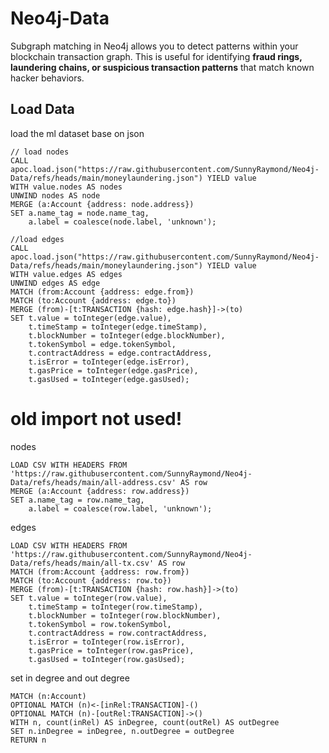 # Neo4j-Data

Subgraph matching in Neo4j allows you to detect patterns within your blockchain transaction graph. This is useful for identifying **fraud rings, laundering chains, or suspicious transaction patterns** that match known hacker behaviors.

## Load Data

load the ml dataset base on json

```cypher
// load nodes
CALL apoc.load.json("https://raw.githubusercontent.com/SunnyRaymond/Neo4j-Data/refs/heads/main/moneylaundering.json") YIELD value
WITH value.nodes AS nodes
UNWIND nodes AS node
MERGE (a:Account {address: node.address})
SET a.name_tag = node.name_tag,
    a.label = coalesce(node.label, 'unknown');

//load edges
CALL apoc.load.json("https://raw.githubusercontent.com/SunnyRaymond/Neo4j-Data/refs/heads/main/moneylaundering.json") YIELD value
WITH value.edges AS edges
UNWIND edges AS edge
MATCH (from:Account {address: edge.from})
MATCH (to:Account {address: edge.to})
MERGE (from)-[t:TRANSACTION {hash: edge.hash}]->(to)
SET t.value = toInteger(edge.value),
    t.timeStamp = toInteger(edge.timeStamp),
    t.blockNumber = toInteger(edge.blockNumber),
    t.tokenSymbol = edge.tokenSymbol,
    t.contractAddress = edge.contractAddress,
    t.isError = toInteger(edge.isError),
    t.gasPrice = toInteger(edge.gasPrice),
    t.gasUsed = toInteger(edge.gasUsed);

```

# old import not used!

nodes

```cypher
LOAD CSV WITH HEADERS FROM 'https://raw.githubusercontent.com/SunnyRaymond/Neo4j-Data/refs/heads/main/all-address.csv' AS row
MERGE (a:Account {address: row.address})
SET a.name_tag = row.name_tag,
    a.label = coalesce(row.label, 'unknown');
```

edges

```cypher
LOAD CSV WITH HEADERS FROM 'https://raw.githubusercontent.com/SunnyRaymond/Neo4j-Data/refs/heads/main/all-tx.csv' AS row
MATCH (from:Account {address: row.from})
MATCH (to:Account {address: row.to})
MERGE (from)-[t:TRANSACTION {hash: row.hash}]->(to)
SET t.value = toInteger(row.value),
    t.timeStamp = toInteger(row.timeStamp),
    t.blockNumber = toInteger(row.blockNumber),
    t.tokenSymbol = row.tokenSymbol,
    t.contractAddress = row.contractAddress,
    t.isError = toInteger(row.isError),
    t.gasPrice = toInteger(row.gasPrice),
    t.gasUsed = toInteger(row.gasUsed);

```

set in degree and out degree

```cypher
MATCH (n:Account)
OPTIONAL MATCH (n)<-[inRel:TRANSACTION]-()
OPTIONAL MATCH (n)-[outRel:TRANSACTION]->()
WITH n, count(inRel) AS inDegree, count(outRel) AS outDegree
SET n.inDegree = inDegree, n.outDegree = outDegree
RETURN n

```
